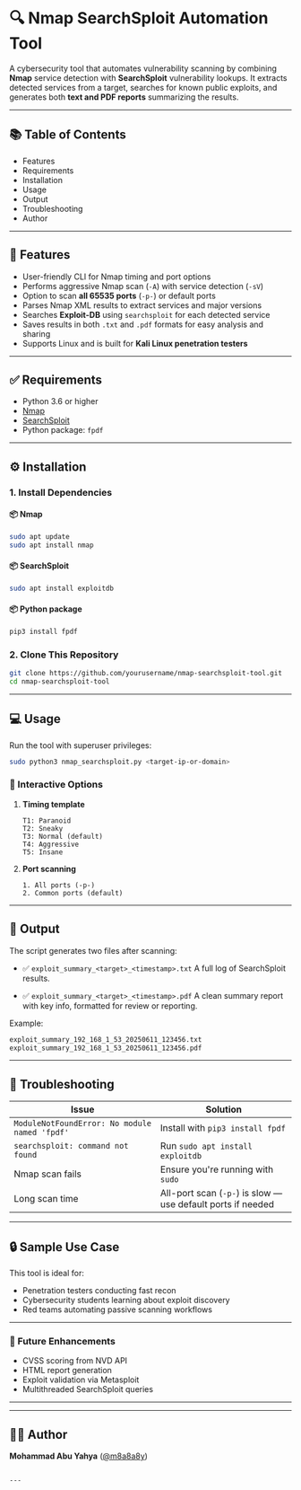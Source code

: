 
# 🔍 Nmap SearchSploit Automation Tool

A cybersecurity tool that automates vulnerability scanning by combining **Nmap** service detection with **SearchSploit** vulnerability lookups. It extracts detected services from a target, searches for known public exploits, and generates both **text and PDF reports** summarizing the results.

---

## 📚 Table of Contents

- Features
- Requirements
- Installation
- Usage
- Output
- Troubleshooting
- Author

---

## 🚀 Features

- User-friendly CLI for Nmap timing and port options
- Performs aggressive Nmap scan (`-A`) with service detection (`-sV`)
- Option to scan **all 65535 ports** (`-p-`) or default ports
- Parses Nmap XML results to extract services and major versions
- Searches **Exploit-DB** using `searchsploit` for each detected service
- Saves results in both `.txt` and `.pdf` formats for easy analysis and sharing
- Supports Linux and is built for **Kali Linux penetration testers**

---

## ✅ Requirements

- Python 3.6 or higher
- [Nmap](https://nmap.org/download.html)
- [SearchSploit](https://github.com/offensive-security/exploitdb)
- Python package: `fpdf`

---

## ⚙️ Installation

### 1. Install Dependencies

#### 📦 Nmap

```bash
sudo apt update
sudo apt install nmap
````

#### 📦 SearchSploit

```bash
sudo apt install exploitdb
```

#### 📦 Python package

```bash
pip3 install fpdf
```

### 2. Clone This Repository

```bash
git clone https://github.com/yourusername/nmap-searchsploit-tool.git
cd nmap-searchsploit-tool
```

---

## 💻 Usage

Run the tool with superuser privileges:

```bash
sudo python3 nmap_searchsploit.py <target-ip-or-domain>
```

### 🧭 Interactive Options

1. **Timing template**

   ```
   T1: Paranoid
   T2: Sneaky
   T3: Normal (default)
   T4: Aggressive
   T5: Insane
   ```

2. **Port scanning**

   ```
   1. All ports (-p-)
   2. Common ports (default)
   ```

---

## 📄 Output

The script generates two files after scanning:

* ✅ `exploit_summary_<target>_<timestamp>.txt`
  A full log of SearchSploit results.

* ✅ `exploit_summary_<target>_<timestamp>.pdf`
  A clean summary report with key info, formatted for review or reporting.

Example:

```bash
exploit_summary_192_168_1_53_20250611_123456.txt
exploit_summary_192_168_1_53_20250611_123456.pdf
```

---

## 🧰 Troubleshooting

| Issue                                         | Solution                                                    |
| --------------------------------------------- | ----------------------------------------------------------- |
| `ModuleNotFoundError: No module named 'fpdf'` | Install with `pip3 install fpdf`                            |
| `searchsploit: command not found`             | Run `sudo apt install exploitdb`                            |
| Nmap scan fails                               | Ensure you're running with `sudo`                           |
| Long scan time                                | All-port scan (`-p-`) is slow — use default ports if needed |

---

## 🔒 Sample Use Case

This tool is ideal for:

* Penetration testers conducting fast recon
* Cybersecurity students learning about exploit discovery
* Red teams automating passive scanning workflows

---


### 🔧 Future Enhancements

* CVSS scoring from NVD API
* HTML report generation
* Exploit validation via Metasploit
* Multithreaded SearchSploit queries

---


---

## 👨‍💻 Author

**Mohammad Abu Yahya** ([@m8a8a8y](https://github.com/m8a8a8y))


```

---

```

